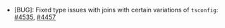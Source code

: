 - [BUG]: Fixed type issues with joins with certain variations of `tsconfig`: [#4535](https://github.com/drizzle-team/drizzle-orm/issues/4535), [#4457](https://github.com/drizzle-team/drizzle-orm/issues/4457)